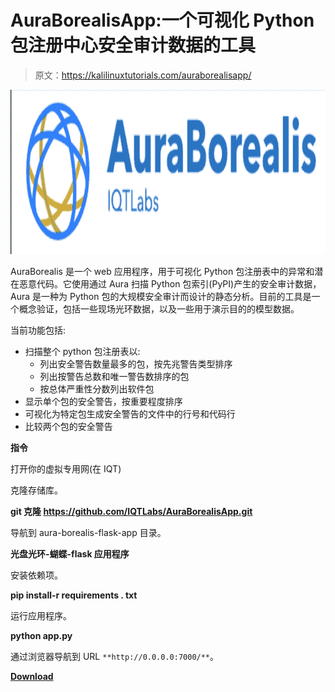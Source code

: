 # AuraBorealisApp:一个可视化 Python 包注册中心安全审计数据的工具

> 原文：<https://kalilinuxtutorials.com/auraborealisapp/>

[![Open Group](img/afa7ddb32ed3e09a61524f52ec6f183a.png "Open Group")](https://1.bp.blogspot.com/-irdkUwGnVok/YSjjiPxGbUI/AAAAAAAAKlo/jnmYuxb1e3g96uy2XfPAOnOkbGqboaQrQCLcBGAsYHQ/s728/image.psd.png)

AuraBorealis 是一个 web 应用程序，用于可视化 Python 包注册表中的异常和潜在恶意代码。它使用通过 Aura 扫描 Python 包索引(PyPI)产生的安全审计数据，Aura 是一种为 Python 包的大规模安全审计而设计的静态分析。目前的工具是一个概念验证，包括一些现场光环数据，以及一些用于演示目的的模型数据。

当前功能包括:

*   扫描整个 python 包注册表以:
    *   列出安全警告数量最多的包，按先兆警告类型排序
    *   列出按警告总数和唯一警告数排序的包
    *   按总体严重性分数列出软件包
*   显示单个包的安全警告，按重要程度排序
*   可视化为特定包生成安全警告的文件中的行号和代码行
*   比较两个包的安全警告

**指令**

打开你的虚拟专用网(在 IQT)

克隆存储库。

**git 克隆 https://github.com/IQTLabs/AuraBorealisApp.git**

导航到 aura-borealis-flask-app 目录。

**光盘光环-蝴蝶-flask 应用程序**

安装依赖项。

**pip install-r requirements . txt**

运行应用程序。

**python app.py**

通过浏览器导航到 URL `**http://0.0.0.0:7000/**`。

[**Download**](https://github.com/IQTLabs/AuraBorealisApp)